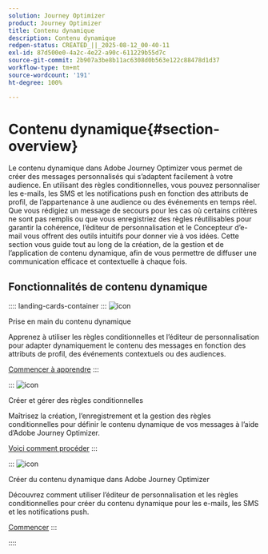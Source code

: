 ```yaml
---
solution: Journey Optimizer
product: Journey Optimizer
title: Contenu dynamique
description: Contenu dynamique
redpen-status: CREATED_||_2025-08-12_00-40-11
exl-id: 87d500e0-4a2c-4e22-a90c-611229b55d7c
source-git-commit: 2b907a3be8b11ac6308d0b563e122c88478d1d37
workflow-type: tm+mt
source-wordcount: '191'
ht-degree: 100%

---
```


# Contenu dynamique{#section-overview}

Le contenu dynamique dans Adobe Journey Optimizer vous permet de créer des messages personnalisés qui s’adaptent facilement à votre audience. En utilisant des règles conditionnelles, vous pouvez personnaliser les e-mails, les SMS et les notifications push en fonction des attributs de profil, de l’appartenance à une audience ou des événements en temps réel. Que vous rédigiez un message de secours pour les cas où certains critères ne sont pas remplis ou que vous enregistriez des règles réutilisables pour garantir la cohérence, l’éditeur de personnalisation et le Concepteur d’e-mail vous offrent des outils intuitifs pour donner vie à vos idées. Cette section vous guide tout au long de la création, de la gestion et de l’application de contenu dynamique, afin de vous permettre de diffuser une communication efficace et contextuelle à chaque fois.

## Fonctionnalités de contenu dynamique

:::: landing-cards-container
:::
![icon](https://cdn.experienceleague.adobe.com/icons/circle-play.svg?lang=fr)

Prise en main du contenu dynamique

Apprenez à utiliser les règles conditionnelles et l’éditeur de personnalisation pour adapter dynamiquement le contenu des messages en fonction des attributs de profil, des événements contextuels ou des audiences.

[Commencer à apprendre](../using/personalization/get-started-dynamic-content.md)
:::

:::
![icon](https://cdn.experienceleague.adobe.com/icons/list-check.svg?lang=fr)

Créer et gérer des règles conditionnelles

Maîtrisez la création, l’enregistrement et la gestion des règles conditionnelles pour définir le contenu dynamique de vos messages à l’aide d’Adobe Journey Optimizer.

[Voici comment procéder](../using/personalization/create-conditions.md)
:::

:::
![icon](https://cdn.experienceleague.adobe.com/icons/bullseye.svg?lang=fr)

Créer du contenu dynamique dans Adobe Journey Optimizer

Découvrez comment utiliser l’éditeur de personnalisation et les règles conditionnelles pour créer du contenu dynamique pour les e-mails, les SMS et les notifications push.

[Commencer](../using/personalization/dynamic-content.md)
:::

::::
